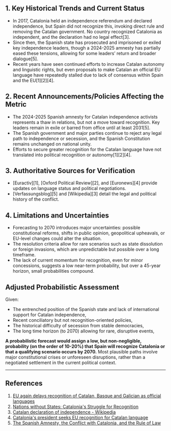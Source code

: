 ## 1. Key Historical Trends and Current Status

- In 2017, Catalonia held an independence referendum and declared independence, but Spain did not recognize this, invoking direct rule and removing the Catalan government. No country recognized Catalonia as independent, and the declaration had no legal effect[3].
- Since then, the Spanish state has prosecuted and imprisoned or exiled key independence leaders, though a 2024-2025 amnesty has partially eased these tensions, allowing for some leaders’ return and broader dialogue[5].
- Recent years have seen continued efforts to increase Catalan autonomy and linguistic rights, but even proposals to make Catalan an official EU language have repeatedly stalled due to lack of consensus within Spain and the EU[1][2][4].

## 2. Recent Announcements/Policies Affecting the Metric

- The 2024-2025 Spanish amnesty for Catalan independence activists represents a thaw in relations, but not a move toward recognition. Key leaders remain in exile or barred from office until at least 2031[5].
- The Spanish government and major parties continue to reject any legal path to independence or secession, and the Spanish Constitution remains unchanged on national unity.
- Efforts to secure greater recognition for the Catalan language have not translated into political recognition or autonomy[1][2][4].

## 3. Authoritative Sources for Verification

- [Euractiv][1], [Oxford Political Review][2], and [Euronews][4] provide updates on language status and political negotiations.
- [Verfassungsblog][5] and [Wikipedia][3] detail the legal and political history of the conflict.

## 4. Limitations and Uncertainties

- Forecasting to 2070 introduces major uncertainties: possible constitutional reforms, shifts in public opinion, geopolitical upheavals, or EU-level changes could alter the situation.
- The resolution criteria allow for rare scenarios such as state dissolution or foreign invasions, which are unpredictable but possible over a long timeframe.
- The lack of current momentum for recognition, even for minor concessions, suggests a low near-term probability, but over a 45-year horizon, small probabilities compound.

## Adjusted Probabilistic Assessment

Given:
- The entrenched position of the Spanish state and lack of international support for Catalan independence,
- Recent conciliatory but not recognition-oriented policies,
- The historical difficulty of secession from stable democracies,
- The long time horizon (to 2070) allowing for rare, disruptive events,

**A probabilistic forecast would assign a low, but non-negligible, probability (on the order of 10-20%) that Spain will recognize Catalonia or that a qualifying scenario occurs by 2070.** Most plausible paths involve major constitutional crises or unforeseen disruptions, rather than a negotiated settlement in the current political context.

---

## References

1. [EU again delays recognition of Catalan, Basque and Galician as official languages](https://www.euractiv.com/section/politics/news/eu-again-delays-recognition-of-catalan-basque-and-galician-as-official-languages/)
2. [Nations without States: Catalonia's Struggle for Recognition](https://oxfordpoliticalreview.com/2025/04/21/nations-without-states-catalonias-struggle-for-recognition/)
3. [Catalan declaration of independence - Wikipedia](https://en.wikipedia.org/wiki/Catalan_declaration_of_independence)
4. [Catalonia's president seeks EU recognition for Catalan language](https://www.euronews.com/my-europe/2025/02/27/catalan-becoming-an-official-eu-language-a-fair-linguistic-measure-says-catalan-president)
5. [The Spanish Amnesty, the Conflict with Catalonia, and the Rule of Law](https://verfassungsblog.de/the-spanish-amnesty-the-conflict-with-catalonia-and-the-rule-of-law/)